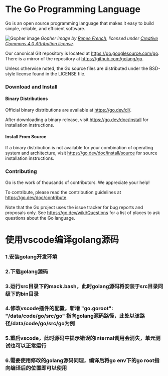 # The Go Programming Language

Go is an open source programming language that makes it easy to build simple,
reliable, and efficient software.

![Gopher image](https://golang.org/doc/gopher/fiveyears.jpg)
*Gopher image by [Renee French][rf], licensed under [Creative Commons 4.0 Attribution license][cc4-by].*

Our canonical Git repository is located at https://go.googlesource.com/go.
There is a mirror of the repository at https://github.com/golang/go.

Unless otherwise noted, the Go source files are distributed under the
BSD-style license found in the LICENSE file.

### Download and Install

#### Binary Distributions

Official binary distributions are available at https://go.dev/dl/.

After downloading a binary release, visit https://go.dev/doc/install
for installation instructions.

#### Install From Source

If a binary distribution is not available for your combination of
operating system and architecture, visit
https://go.dev/doc/install/source
for source installation instructions.

### Contributing

Go is the work of thousands of contributors. We appreciate your help!

To contribute, please read the contribution guidelines at https://go.dev/doc/contribute.

Note that the Go project uses the issue tracker for bug reports and
proposals only. See https://go.dev/wiki/Questions for a list of
places to ask questions about the Go language.

[rf]: https://reneefrench.blogspot.com/
[cc4-by]: https://creativecommons.org/licenses/by/4.0/

# 使用vscode编译golang源码
### 1.安装golang开发环境
### 2.下载golang源码
### 3.运行src目录下的mack.bash，此时golang源码将安装于src目录同级下的bin目录
### 4.修改vscode插件的配置，新增 "go.goroot": "/data/code/go/src/go" 指向golang源码路径，此处以该路径/data/code/go/src/go为例
### 5.重启vscode，此时源码中提示错误的internal调用会消失，单元测试也可以正常运行
### 6.需要使用修改的golang源码同理，编译后将go env下的go root指向编译后的位置即可以使用